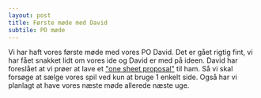 ```yaml
---
layout: post
title: Første møde med David
subtile: PO møde
---
```


Vi har haft vores første møde med vores PO David. Det er gået rigtig fint, vi har fået snakket lidt om vores ide og David er med på ideen.
David har foreslået at vi prøer at lave et ["one sheet proposal"](https://docs.google.com/document/d/1P3e3bMZJL0-2v4rFULFydfyRTFwTMkWMofUhUt2AyhU/edit?usp=sharing) til ham. Så vi skal forsøge at sælge vores spil ved kun at bruge 1 enkelt
side. Også har vi planlagt at have vores næste møde allerede næste uge.
